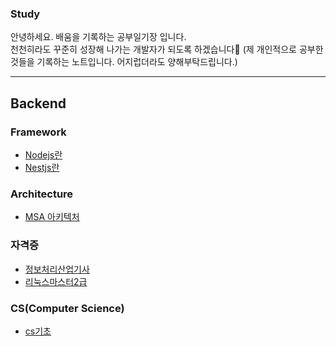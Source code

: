 ### Study

안녕하세요. 배움을 기록하는 공부일기장 입니다. \
천천히라도 꾸준히 성장해 나가는 개발자가 되도록 하겠습니다👶
(제 개인적으로 공부한 것들을 기록하는 노트입니다. 어지럽더라도 양해부탁드립니다.)

---

## Backend

### Framework

- [Nodejs란](https://github.com/ljm9894/study/blob/master/Backend/node/node.md)
- [Nestjs란](https://github.com/ljm9894/study/blob/master/Backend/nest/nest.md)

### Architecture

- [MSA 아키텍처](https://github.com/ljm9894/study/blob/master/Backend/architecture/msa.md)

### 자격증

- [정보처리산업기사](https://github.com/ljm9894/study/blob/master/%EC%9E%90%EA%B2%A9%EC%A6%9D/%EC%A0%95%EB%B3%B4%EC%B2%98%EB%A6%AC%EC%82%B0%EC%97%85%EA%B8%B0%EC%82%AC/%EC%A0%95%EB%B3%B4%EC%B2%98%EB%A6%AC%EC%82%B0%EC%97%85%EA%B8%B0%EC%82%AC.md)
- [리눅스마스터2급](https://github.com/ljm9894/study/tree/master/%EC%9E%90%EA%B2%A9%EC%A6%9D/%EB%A6%AC%EB%88%85%EC%8A%A4%20%EB%A7%88%EC%8A%A4%ED%84%B0%202%EA%B8%89)


### CS(Computer Science)
- [cs기초](https://github.com/ljm9894/study/blob/master/CS/cpu%20%EA%B8%B0%EC%B4%88.md)

